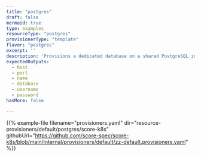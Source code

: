 ```yaml
---
title: "postgres"
draft: false
mermaid: true
type: examples
resourceType: "postgres"
provisionerType: "template"
flavor: "postgres"
excerpt: ''
description: 'Provisions a dedicated database on a shared PostgreSQL instance.'
expectedOutputs: 
  - host
  - port
  - name
  - database
  - username
  - password
hasMore: false

---
```


{{% example-file filename="provisioners.yaml" dir="resource-provisioners/default/postgres/score-k8s" githubUrl="https://github.com/score-spec/score-k8s/blob/main/internal/provisioners/default/zz-default.provisioners.yaml" %}}
